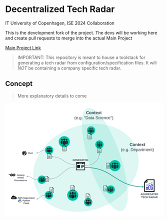 # Decentralized Tech Radar
IT University of Copenhagen, ISE 2024 Collaboration  

This is the development fork of the project. The devs will be working here and create pull requests to merge into the actual Main Project

[Main Project Link](https://github.com/NovoNordisk-OpenSource/decentralized-tech-radar)

> IMPORTANT: This repository is meant to house a toolstack for generating a tech radar from configuration/specification files. It will _NOT_ be containing a company specific tech radar.

## Concept
> More explanatory details to come

![Tech Radar](decentralized_tech_radar_idea.svg)